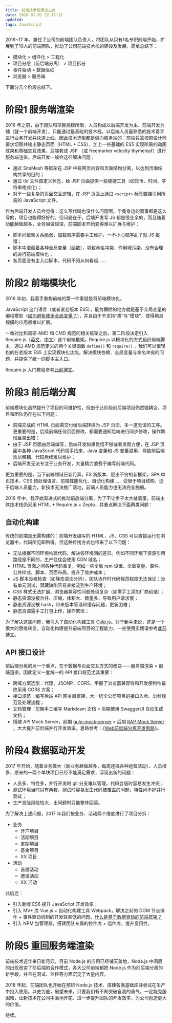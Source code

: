 ```yaml
---
title: 前端技术栈演进之旅
date: 2018-01-01 22:15:12
updated:
tags: JavaScript
---
```


2016~17 年，兼任了公司的前端团队负责人，将团队从只有1名专职前端开始，扩展到了10人的前端团队，推动了公司前端技术栈的建设及发展，简单总结下：

* 模块化 > 组件化 > 工程化
* 项目分层（前后端分离） > 项目拆分
* 事件驱动 > 数据驱动
* 浏览器 > 服务端


下面分几个阶段总结下。


# 阶段1 服务端渲染

2016 年之前，由于团队和项目规模所限，人员构成以后端开发为主、前端开发为辅（就一个前端开发），只能通过最基础的技术栈，以后端人员最熟悉的技术着手进行业务开发并快速上线，因此技术选型都是偏向服务端的：前端只需按照设计师要求切图并输出静态页面（HTML + CSS），加上一些基础的 ES5 实现所需的动画效果和基础交互效果，后端套成 JSP （或 freemarker velocity thymeleaf）进行服务端渲染。后端开发一般会这样解决问题：

* 通过 SiteMesh 等框架在 JSP 中将网页内容和页面结构分离，以达到页面结构共享的目的；
* 通过 tld 文件自定义标签，给 JSP 页面提供一些便捷工具（如货币、时间、字符串格式化）；
* 对于一些复杂的页面交互逻辑，在 JSP 页面上通过 `<script>` 标签直接引用所需的 JavaScript 文件。

作为后端开发人员会觉得：这么写代码也没什么问题啊，毕竟身边的同事都是这么写的，项目也跑得好好的。但问题在于，后端开发写 JS 都是很业余的，而且随着功能越做越多，业务越做越深，前端脚本开始变得难以扩展与维护：

* 脚本间依赖关系脆弱，加载顺序需要手工维护，一不小心顺序乱了就 JS 报错；
* 脚本中潜藏着各种全局变量（函数），导致命名冲突、作用域污染，没有合理的进行前端模块化；
* 各页面没有主入口脚本，代码不知从何看起…… 

# 阶段2 前端模块化

2016 年初，我着手重构前端的第一件事就是将前端模块化。

JavaScript 这门语言（或者说老版本 ES5），最为糟糕的地方就是基于全局变量的编程模型（[如何避免使用全局变量？](/2016/03/10/javascript-best-practice/#避免使用全局变量)），并且由于不支持“类”与“模块”，使得稍具规模的应用都难以扩展。

一番对比和调研 AMD 和 CMD 规范的相关框架之后，第二阶段决定引入 Require.js（[英文](http://www.requirejs.org/)、[中文](http://www.requirejs.cn/)）这个前端框架。Require.js 以模块化的方式组织前端脚本，通过 AMD 规范定义的两个关键函数 `define()` 和 `require()` ，我们可以很轻松的在老版本 ES5 上实现模块化功能，解决模块依赖、全局变量与命名冲突的问题，并提供了统一的脚本主入口。

Require.js 入门教程参考[此前博文](/2016/07/05/javascript-requirejs/)。

# 阶段3  前后端分离

前端模块化虽然提升了项目的可维护性，但由于此阶段前后端项目仍然强耦合，项目和团队仍存在以下问题：

* 前端完成的 HTML 页面需交付给后端转换为 JSP 页面，多一道无谓的工序。更重要的是，后续前端任何页面修改，都需要通知后端进行同步修改，操作繁琐且易出错；
* 由于 JSP 页面由后端编写，后端开发如果觉悟不够或者贪图方便，在 JSP 页面中各种 JavaScript 代码信手拈来、Java 变量和 JS 变量混用，导致前后端难以解耦、代码后续难以维护；
* 后端开发无法专注于业务开发，大量精力浪费于编写前端代码。

更为重要的是，当下前端领域日新月异，ES 新版本、层出不穷的新框架，SPA 单页技术、CSS 预处理语言、前端性能优化、自动化构建…… 受限于项目结构、迫于后端人员能力，新技术无法推广落地，前端人员能力也无法完全施展。

2016 年中，我开始渐进式的推动前后端分离，为了不让步子太大扯着蛋，前端主体技术栈仍采用 HTML + Require.js + Zepto，并重点解决下面两类问题：

##  自动化构建

传统的前端是无需构建的：前端开发编写的 HTML、JS、CSS 可以直接运行在浏览器中，代码所见即所得。但这种传统方式也带来了以下问题：

* 无法根据不同环境构建代码，解决各环境间的差异。例如不同环境下资源引用路径是不同的，生产往往会使用 CDN 域名；
* HTML 页面之间各种代码重复，例如一些全局 rem 设置、全局变量、事件，公共样式、脚本、页面布局，提升了维护成本；
* JS 脚本没被检查（如静态语法分析），团队协作时代码规范程度无法保证；没有单元测试，潜藏缺陷容易直接流到生产环境；
* CSS 样式无法扩展、浏览器兼容性问题处理复杂（如需手工添加厂商前缀）；
* 静态资源没被合并、压缩，体积大、数量多，导致用户请求慢；
* 静态资源没被 hash，带来版本管理和缓存问题，更新困难；
* 静态资源需手工打包上传，操作繁琐；

为了解决这些问题，我引入了自动化构建工具 [Gulp.js](https://www.gulpjs.com.cn/)。对于新手来说，这是一个很大的思维转变，自动化构建提升前端项目的工程能力，一些使用实践请参考[此前博文](/2016/12/05/javascript-gulpjs/)。

## API 接口设计

前后端分离的另一个重点，在于数据与页面交互方式的改变——服务端渲染 > 前端渲染。因此定义一套统一的 API 接口规范尤其重要：

* 跨域方案选型：代理、JSONP、CORS，平衡了浏览器兼容性和开发便利性最终采用 CORS 方案；
* 接口规范：编写后端 API 网关层框架，大一统全公司项目的接口入参、出参规范及处理流程；
* 文档管理：前期手工编写 Markdown 文档 > 后期使用 SwaggerUI 自动生成文档；
* 搭建 API Mock Server，前期 [gulp-mock-server](https://github.com/sanyueyu/gulp-mock-server) > 后期 [RAP Mock Server](http://rapapi.org/org/index.do) ，大大提升前后端并行开发效率，思路参考：《[Web前后端分离开发思路](https://segmentfault.com/a/1190000002413526)》。

# 阶段4 数据驱动开发

2017 年开始，随着业务做大（新业务越做越多，每周还搞各种运营活动）、人员增多，原来的一两个单块项目已经不能满足需求，浮现出新的问题：

* 人员多、特性多，并行开发时 git 分支难以管理，代码合版时容易发生冲突；
* 测试环境当时只有两套，测试时容易发生代码被覆盖的问题，特性间不好并行测试；
* 生产发版风险较大，出问题时只能整体回滚。

为了解决上述问题，2017 年我们按业务、活动两个维度进行了项目分拆：

* 业务
  * 开户项目
  * 活期项目
  * 定期项目
  * 基金项目
  * XX 项目
* 活动
  * 首投活动
  * 邀请活动
  * XX 活动

此后还：

* 引入新版 ES6 提升 JavaScript 开发效率；
* 引入 MV* 库 Vue.js + 自动化构建工具 Webpack，解决之前的 DOM 节点操作 + 事件驱动机制的开发效率低的问题。[什么是基于数据驱动的前端框架？](https://segmentfault.com/q/1010000008376827/a-1020000008379228)
* 引入 NPM 包管理器，搭建团队专属的控件库 + 组件库，提升复用性。

# 阶段5 重回服务端渲染

前端技术近年来日新月异，目前 Node.js 的应用已经铺天盖地，Node.js 中间层的出现改变了前后端的合作模式，各大公司前端都把 Node.js 作为前后端分离的新手段，并且在测试、监控等方面沉淀了大量内容。

2018 年起，前端团队也开始在预研 Node.js 技术、搭建各类基础库并尝试在生产中投入使用。以史为鉴，展望未来，只要我们有不断突破自我的勇气，一定能克服困难，让新技术在公司中落地开花，进一步提升团队的开发效率，为公司创造更大的价值。

待续。